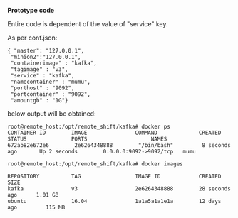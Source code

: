 

<b> Prototype code</b>


Entire code is dependent of the value of "service" key.

As per conf.json:

```
{ "master": "127.0.0.1",
 "minion2":"127.0.0.1",
 "containerimage" : "kafka",
 "tagimage" : "v3",
 "service" : "kafka",
 "namecontainer" : "mumu",
 "porthost" : "9092",
 "portcontainer" : "9092",
 "amountgb" : "1G"}
 ```
 
below output will be obtained:


```
root@remote_host:/opt/remote_shift/kafka# docker ps
CONTAINER ID        IMAGE               COMMAND             CREATED             STATUS              PORTS                    NAMES
672ab82e672e6        2e6264348888        "/bin/bash"         8 seconds ago       Up 2 seconds        0.0.0.0:9092->9092/tcp   mumu
```

```
root@remote_host:/opt/remote_shift/kafka# docker images

REPOSITORY          TAG                 IMAGE ID            CREATED             SIZE
kafka               v3                  2e6264348888        28 seconds ago      1.01 GB
ubuntu              16.04               1a1a5a1a1e1a        12 days ago         115 MB
```

